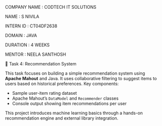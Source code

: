 COMPANY NAME : CODTECH IT SOLUTIONS

NAME : S NIVILA

INTERN ID : CT04DF2638

DOMAIN : JAVA

DURATION : 4 WEEKS

MENTOR : NEELA SANTHOSH

🎯 Task 4: Recommendation System

This task focuses on building a simple recommendation system using **Apache Mahout** and Java. It uses collaborative filtering to suggest items to users based on historical preferences. Key components:

- Sample user-item rating dataset
- Apache Mahout’s `DataModel` and `Recommender` classes
- Console output showing item recommendations per user

This project introduces machine learning basics through a hands-on recommendation engine and external library integration.
